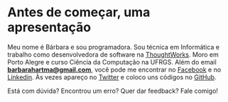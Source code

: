 # Antes de começar, uma apresentação

Meu nome é Bárbara e sou programadora. Sou técnica em Informática e trabalho como desenvolvedora de software na [ThoughtWorks](https://www.thoughtworks.com/pt/). Moro em Porto Alegre e curso Ciência da Computação na UFRGS.
Além do email **barbarahartma@gmail.com**, você pode me encontrar no [Facebook](https://www.fb.com/bahartmann) e no [Linkedin](https://br.linkedin.com/in/bárbara-hartmann-3a3a0768). Às vezes apareço no [Twitter](https://twitter.com/bahartmann) e coloco uns códigos no [GitHub](https://github.com/bahartmann).

Está com dúvida? Encontrou um erro? Quer dar feedback? Fale comigo!

